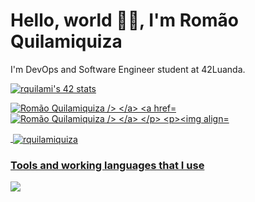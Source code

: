 
<h1 align="left">Hello, world 👋🏾, I'm Romão Quilamiquiza</h1>
<p align="left">I'm DevOps and Software Engineer student at 42Luanda.</p>

<a href="https://github.com/oakoudad/badge42"><img src="https://badge.mediaplus.ma/greenbinary/rquilami?1337Badge=off&UM6P=off" alt="rquilami's 42 stats" /></a>
<p align="left">
  <a href="https://www.linkedin.com/in/rom%C3%A3o-quilamiquiza-4767092b1/" target="_blank">
    <img src="https://skillicons.dev/icons?i=linkedin" alt="Romão Quilamiquiza />
  </a>
      
  <a href="https://discord.com/channels/@me/" target="_blank">
    <img src="https://skillicons.dev/icons?i=discord" alt="Romão Quilamiquiza />
  </a>
</p>

<p><img align="left" src="https://github-readme-stats.vercel.app/api/top-langs?username=rquilamiquiza&show_icons=true&locale=en&layout=compact" alt="rquilamiquiza" /></p>

<p>&nbsp;<img align="center" src="https://github-readme-stats.vercel.app/api?username=rquilamiquiza&show_icons=true&locale=en" alt="rquilamiquiza" /></p>


<h3 align="left">Tools and working languages ​​that I use</h3>
<p>
  <a href="https://skillicons.dev">
    <img src="https://skillicons.dev/icons?i=c,cpp,py,django,html,css,tailwind,linux,bash,git,kubernetes,docker,ansible,aws,terraform" />
  </a>
</p>




